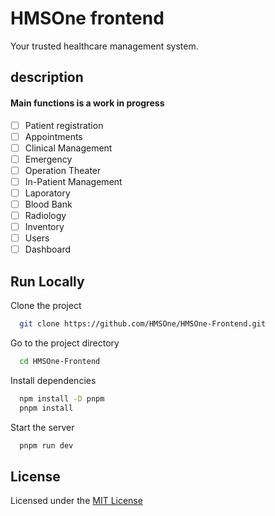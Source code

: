 # HMSOne frontend

Your trusted healthcare management system.

## description

#### Main functions is a work in progress
- [ ] Patient registration
- [ ] Appointments
- [ ] Clinical Management
- [ ] Emergency
- [ ] Operation Theater
- [ ] In-Patient Management
- [ ] Laporatory
- [ ] Blood Bank
- [ ] Radiology
- [ ] Inventory
- [ ] Users
- [ ] Dashboard

## Run Locally

Clone the project

```bash
  git clone https://github.com/HMSOne/HMSOne-Frontend.git
```

Go to the project directory

```bash
  cd HMSOne-Frontend
```

Install dependencies

```bash
  npm install -D pnpm
  pnpm install
```

Start the server

```bash
  pnpm run dev
```

## License

Licensed under the [MIT License](https://choosealicense.com/licenses/mit/)
